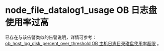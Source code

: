 # node_file_datalog1_usage OB 日志盘使用率过高

已存在与该告警类似的告警说明，详情可参考： [ob_host_log_disk_percent_over_threshold OB 主机日志目录磁盘使用率超限](../200.ob-alert/3600.ob_host_log_disk_percent_over_threshold.md) 。
